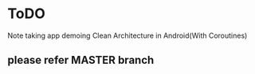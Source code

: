 # ToDO
Note taking app demoing Clean Architecture in Android(With Coroutines)

## please refer MASTER branch
